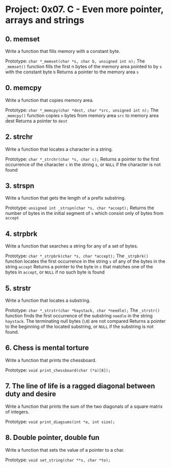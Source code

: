 # Project: 0x07. C - Even more pointer, arrays and strings

## 0. memset
Write a function that fills memory with a constant byte.

Prototype: `char *_memset(char *s, char b, unsigned int n);`
The `_memset()` function fills the first n bytes of the memory area pointed to by `s` with the constant byte `b`
Returns a pointer to the memory area `s`

## 0. memcpy
Write a function that copies memory area.

Prototype: `char *_memcpy(char *dest, char *src, unsigned int n);`
The `_memcpy()` function copies `n` bytes from memory area `src` to memory area dest
Returns a pointer to `dest`

## 2. strchr
Write a function that locates a character in a string.

Prototype: `char *_strchr(char *s, char c);`
Returns a pointer to the first occurrence of the character `c` in the string `s`, or `NULL` if the character is not found

## 3. strspn
Write a function that gets the length of a prefix substring.

Prototype: `unsigned int _strspn(char *s, char *accept);`
Returns the number of bytes in the initial segment of `s` which consist only of bytes from `accept`

## 4. strpbrk
Write a function that searches a string for any of a set of bytes.

Prototype: `char *_strpbrk(char *s, char *accept);`
The `_strpbrk()` function locates the first occurrence in the string `s` of any of the bytes in the string `accept`
Returns a pointer to the byte in `s` that matches one of the bytes in `accept`, or `NULL` if no such byte is found

## 5. strstr
Write a function that locates a substring.

Prototype: `char *_strstr(char *haystack, char *needle);`
The `_strstr()` function finds the first occurrence of the substring `needle` in the string `haystack`. The terminating null bytes (`\0`) are not compared
Returns a pointer to the beginning of the located substring, or `NULL` if the substring is not found.

## 6. Chess is mental torture
Write a function that prints the chessboard.

Prototype: `void print_chessboard(char (*a)[8]);`

## 7. The line of life is a ragged diagonal between duty and desire
Write a function that prints the sum of the two diagonals of a square matrix of integers.

Prototype: `void print_diagsums(int *a, int size);`

## 8. Double pointer, double fun
Write a function that sets the value of a pointer to a char.

Prototype: `void set_string(char **s, char *to);`